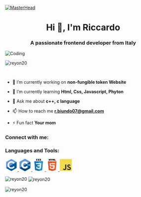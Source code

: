 [![MasterHead](https://images.gamebanana.com/img/ss/mods/5f5797598ca13.jpg)](https://rishavchanda.io)
<h1 align="center">Hi 👋, I'm Riccardo</h1>
<h3 align="center">A passionate frontend developer from Italy</h3>
<img aling="right" alt="Coding" width="400" src="https://media.tenor.com/sav9-KRqVEoAAAAC/kirby.gif">

<p align="left"> <img src="https://komarev.com/ghpvc/?username=reyon20&label=Profile%20views&color=0e75b6&style=flat" alt="reyon20" /> </p>

<p align="left"> <a href="https://twitter.com/" target="blank"><img src="https://img.shields.io/twitter/follow/?logo=twitter&style=for-the-badge" alt="" /></a> </p>

- 🔭 I’m currently working on **non-fungible token Website**

- 🌱 I’m currently learning **Html, Css, Javascript, Phyton**

- 💬 Ask me about **c++, c language**

- 📫 How to reach me **r.biundo07@gmail.com**

- ⚡ Fun fact **Your mom**

<h3 align="left">Connect with me:</h3>
<p align="left">
</p>

<h3 align="left">Languages and Tools:</h3>
<p align="left"> <a href="https://www.cprogramming.com/" target="_blank" rel="noreferrer"> <img src="https://raw.githubusercontent.com/devicons/devicon/master/icons/c/c-original.svg" alt="c" width="40" height="40"/> </a> <a href="https://www.w3schools.com/cpp/" target="_blank" rel="noreferrer"> <img src="https://raw.githubusercontent.com/devicons/devicon/master/icons/cplusplus/cplusplus-original.svg" alt="cplusplus" width="40" height="40"/> </a> <a href="https://www.w3schools.com/css/" target="_blank" rel="noreferrer"> <img src="https://raw.githubusercontent.com/devicons/devicon/master/icons/css3/css3-original-wordmark.svg" alt="css3" width="40" height="40"/> </a> <a href="https://www.w3.org/html/" target="_blank" rel="noreferrer"> <img src="https://raw.githubusercontent.com/devicons/devicon/master/icons/html5/html5-original-wordmark.svg" alt="html5" width="40" height="40"/> </a> <a href="https://developer.mozilla.org/en-US/docs/Web/JavaScript" target="_blank" rel="noreferrer"> <img src="https://raw.githubusercontent.com/devicons/devicon/master/icons/javascript/javascript-original.svg" alt="javascript" width="40" height="40"/> </a> </p>

<p><img align="left" src="https://github-readme-stats.vercel.app/api/top-langs?username=reyon20&show_icons=true&locale=en&layout=compact" alt="reyon20" /></p>

<p>&nbsp;<img align="center" src="https://github-readme-stats.vercel.app/api?username=reyon20&show_icons=true&locale=en" alt="reyon20" /></p>

<p><img align="center" src="https://github-readme-streak-stats.herokuapp.com/?user=reyon20&" alt="reyon20" /></p>
